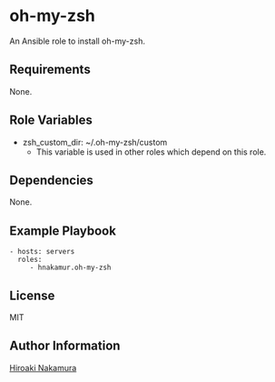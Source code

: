 oh-my-zsh
=========

An Ansible role to install oh-my-zsh.

Requirements
------------

None.

Role Variables
--------------

- zsh_custom_dir: ~/.oh-my-zsh/custom
    - This variable is used in other roles which depend on this role.

Dependencies
------------

None.

Example Playbook
----------------

    - hosts: servers
      roles:
         - hnakamur.oh-my-zsh

License
-------

MIT

Author Information
------------------

[Hiroaki Nakamura]( http://hnakamur.github.io/ )
